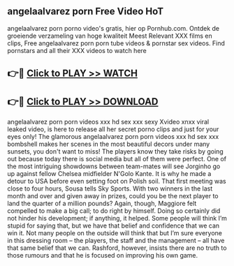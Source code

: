 ## angelaalvarez porn Free Video HoT 

angelaalvarez porn porno video's gratis, hier op Pornhub.com. Ontdek de groeiende verzameling van hoge kwaliteit Meest Relevant XXX films en clips,
Free angelaalvarez porn porn tube videos & pornstar sex videos. Find pornstars and all their XXX videos to watch here


## 👉🔴 [Click to PLAY >> WATCH](http://us.freeplayer.one?title=angelaalvarez_porn&ref=16D)

## 👉🔴 [Click to PLAY >> DOWNLOAD](http://us.freeplayer.one?title=angelaalvarez_porn&ref=16D)


angelaalvarez porn porn videos xxx hd sex xxx sexy Xvideo xnxx viral leaked video, is here to release all her secret porno clips and just for your eyes only! The glamorous angelaalvarez porn porn videos xxx hd sex xxx bombshell makes her scenes in the most beautiful decors under many sunsets, you don't want to miss! The players know they take risks by going out because today there is social media but all of them were perfect. One of the most intriguing showdowns between team-mates will see Jorginho go up against fellow Chelsea midfielder N'Golo Kante. It is why he made a detour to USA before even setting foot on Polish soil. That first meeting was close to four hours, Sousa tells Sky Sports. With two winners in the last month and over and given away in prizes, could you be the next player to land the quarter of a million pounds? Again, though, Maggiore felt compelled to make a big call; to do right by himself. Doing so certainly did not hinder his development; if anything, it helped. Some people will think I’m stupid for saying that, but we have that belief and confidence that we can win it. Not many people on the outside will think that but I’m sure everyone in this dressing room – the players, the staff and the management – all have that same belief that we can. Rashford, however, insists there are no truth to those rumours and that he is focused on improving his own game.